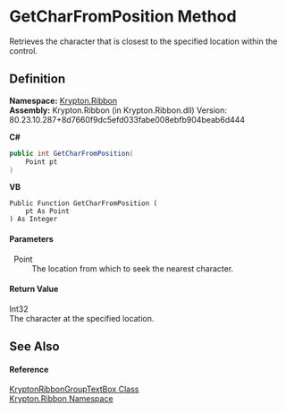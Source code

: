 # GetCharFromPosition Method


Retrieves the character that is closest to the specified location within the control.



## Definition
**Namespace:** <a href="1e9bc734-cff9-e9b8-f013-94cdac669794.md">Krypton.Ribbon</a>  
**Assembly:** Krypton.Ribbon (in Krypton.Ribbon.dll) Version: 80.23.10.287+8d7660f9dc5efd033fabe008ebfb904beab6d444

**C#**
``` C#
public int GetCharFromPosition(
	Point pt
)
```
**VB**
``` VB
Public Function GetCharFromPosition ( 
	pt As Point
) As Integer
```



#### Parameters
<dl><dt>  Point</dt><dd>The location from which to seek the nearest character.</dd></dl>

#### Return Value
Int32  
The character at the specified location.

## See Also


#### Reference
<a href="0d8743d6-75d6-91aa-20dc-fecd0c417bc0.md">KryptonRibbonGroupTextBox Class</a>  
<a href="1e9bc734-cff9-e9b8-f013-94cdac669794.md">Krypton.Ribbon Namespace</a>  
